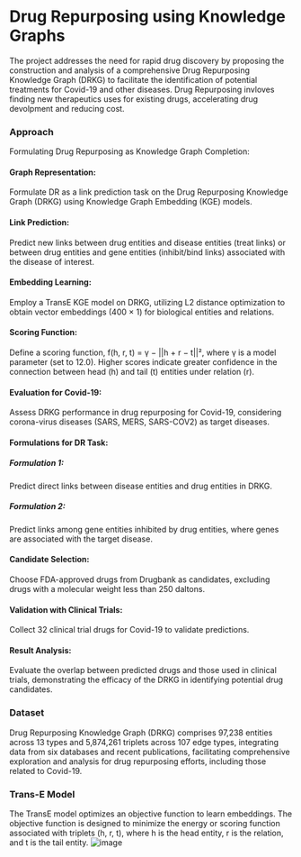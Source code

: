 # Drug Repurposing using Knowledge Graphs

The project addresses the need for rapid drug discovery by proposing the construction and analysis of a comprehensive Drug Repurposing Knowledge Graph (DRKG) to facilitate the identification of potential treatments for Covid-19 and other diseases. Drug Repurposing invloves finding new therapeutics uses for existing drugs, accelerating drug devolpment and reducing cost.


### Approach

Formulating Drug Repurposing as Knowledge Graph Completion:

#### Graph Representation: 
Formulate DR as a link prediction task on the Drug Repurposing Knowledge Graph (DRKG) using Knowledge Graph Embedding (KGE) models.

#### Link Prediction:
Predict new links between drug entities and disease entities (treat links) or between drug entities and gene entities (inhibit/bind links) associated with the disease of interest.

#### Embedding Learning: 
Employ a TransE KGE model on DRKG, utilizing L2 distance optimization to obtain vector embeddings (400 × 1) for biological entities and relations.

#### Scoring Function: 
Define a scoring function, f(h, r, t) = γ − ||h + r − t||², where γ is a model parameter (set to 12.0). Higher scores indicate greater confidence in the connection between head (h) and tail (t) entities under relation (r).

#### Evaluation for Covid-19:
Assess DRKG performance in drug repurposing for Covid-19, considering corona-virus diseases (SARS, MERS, SARS-COV2) as target diseases.

#### Formulations for DR Task:

##### Formulation 1: 
Predict direct links between disease entities and drug entities in DRKG.

##### Formulation 2: 
Predict links among gene entities inhibited by drug entities, where genes are associated with the target disease.

#### Candidate Selection: 
Choose FDA-approved drugs from Drugbank as candidates, excluding drugs with a molecular weight less than 250 daltons.

#### Validation with Clinical Trials: 
Collect 32 clinical trial drugs for Covid-19 to validate predictions.

#### Result Analysis: 
Evaluate the overlap between predicted drugs and those used in clinical trials, demonstrating the efficacy of the DRKG in identifying potential drug candidates.

### Dataset
Drug Repurposing Knowledge Graph (DRKG) comprises 97,238 entities across 13 types and 5,874,261 triplets across 107 edge types, integrating data from six databases and recent publications, facilitating comprehensive exploration and analysis for drug repurposing efforts, including those related to Covid-19.

### Trans-E Model
The TransE model optimizes an objective function to learn embeddings. The objective function is designed to minimize the energy or scoring function associated with triplets (h, r, t), where h is the head entity, r is the relation, and t is the tail entity. ![image](https://github.com/DINESHKUMAR-05/Drug-Repurposing-using-Knowledge-Graphs/assets/111517362/e9575f3c-ae31-459b-8a29-8fc0530af019)



